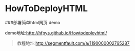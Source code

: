 # HowToDeployHTML

###部署简单html网页 demo

 demo地址:http://hfpys.github.io/Howtodeployhtml/

> 教程地址:http://segmentfault.com/a/1190000002765287
